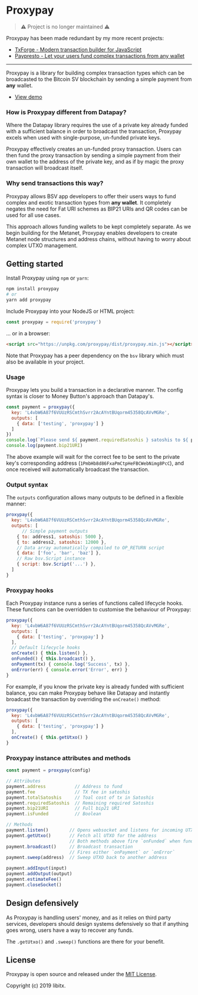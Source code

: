 # Proxypay

> ⚠️ Project is no longer maintained ⚠️

Proxypay has been made redundant by my more recent projects:

* [TxForge - Modern transaction builder for JavaScript](https://github.com/libitx/txforge)
* [Paypresto - Let your users fund complex transactions from any wallet](https://www.paypresto.co/)

---

Proxypay is a library for building complex transaction types which can be broadcasted to the Bitcoin SV blockchain by sending a simple payment from **any** wallet.

* [View demo](https://libitx.github.io/proxypay)

### How is Proxypay different from Datapay?

Where the Datapay library requires the use of a private key already funded with a sufficient balance in order to broadcast the transaction, Proxypay excels when used with single-purpose, un-funded private keys.

Proxypay effectively creates an un-funded proxy transaction. Users can then fund the proxy transaction by sending a simple payment from their own wallet to the address of the private key, and as if by magic the proxy transaction will broadcast itself.

### Why send transactions this way?

Proxypay allows BSV app developers to offer their users ways to fund complex and exotic transaction types from **any wallet**. It completely negates the need for Fat URI schemes as BIP21 URIs and QR codes can be used for all use cases.

This approach allows funding wallets to be kept completely separate. As we begin building for the Metanet, Proxypay enables developers to create Metanet node structures and address chains, without having to worry about complex UTXO management.

## Getting started

Install Proxypay using `npm` or `yarn`:

```bash
npm install proxypay
# or
yarn add proxypay
```

 Include Proxypay into your NodeJS or HTML project:
 
 ```javascript
const proxypay = require('proxypay')
```

... or in a browser:

```html
<script src="https://unpkg.com/proxypay/dist/proxypay.min.js"></script>
```

Note that Proxypay has a peer dependency on the `bsv` library which must also be available in your project.

### Usage

Proxypay lets you build a transaction in a declarative manner. The config syntax is closer to Money Button's approach than Datapay's.

```javascript
const payment = proxypay({
  key: 'L4vbW6A87f6VUUzRSCmthSvrr2AcAYntBUqorm45358QcAVvMGRe',
  outputs: [
    { data: ['testing', 'proxypay'] }
  ]
})
console.log(`Please send ${ payment.requiredSatoshis } satoshis to ${ payment.address }`)
console.log(payment.bip21URI)
```

The above example will wait for the correct fee to be sent to the private key's corresponding address (`1PmbHb8d86FxaPmCtpHeFBCWebNimg8PcC`), and once received will automatically broadcast the transaction.

### Output syntax

The `outputs` configuration allows many outputs to be defined in a flexible manner:

```javascript
proxypay({
  key: 'L4vbW6A87f6VUUzRSCmthSvrr2AcAYntBUqorm45358QcAVvMGRe',
  outputs: [
      // Simple payment outputs
    { to: address1, satoshis: 5000 },
    { to: address2, satoshis: 12000 },
    // Data array automatically compiled to OP_RETURN script
    { data: ['foo', 'bar', 'baz'] },
    // Raw bsv.Script instance
    { script: bsv.Script('...') },
  ]
}
```

### Proxypay hooks

Each Proxypay instance runs a series of functions called lifecycle hooks. These functions can be overridden to customise the behaviour of Proxypay:

```javascript
proxypay({
  key: 'L4vbW6A87f6VUUzRSCmthSvrr2AcAYntBUqorm45358QcAVvMGRe',
  outputs: [
    { data: ['testing', 'proxypay'] }
  ],
  // Default lifecycle hooks
  onCreate() { this.listen() },
  onFunded() { this.broadcast() },
  onPayment(tx) { console.log('Success', tx) },
  onError(err) { console.error('Error', err) }
}
```

For example, if you know the private key is already funded with sufficient balance, you can make Proxypay behave like Datapay and instantly broadcast the transaction by overriding the `onCreate()` method:

```javascript
proxypay({
  key: 'L4vbW6A87f6VUUzRSCmthSvrr2AcAYntBUqorm45358QcAVvMGRe',
  outputs: [
    { data: ['testing', 'proxypay'] }
  ],
  onCreate() { this.getUtxo() }
}
```

### Proxypay instance attributes and methods

```javascript
const payment = proxypay(config)

// Attributes
payment.address           // Address to fund
payment.fee               // TX fee in satoshis
payment.totalSatoshis     // Toal cost of tx in Satoshis
payment.requiredSatoshis  // Remaining required Satoshis
payment.bip21URI          // Full bip21 URI
payment.isFunded          // Boolean

// Methods
payment.listen()        // Opens websocket and listens for incoming UTXO
payment.getUtxo()       // Fetch all UTXO for the address
                        // Both methods above fire `onFunded` when funded
payment.broadcast()     // Broadcast transaction
                        // Fires either `onPayment` or `onError`
payment.sweep(address)  // Sweep UTXO back to another address

payment.addInput(input)
payment.addOutput(output)
payment.estimateFee()
payment.closeSocket()
```

## Design defensively

As Proxypay is handling users' money, and as it relies on third party services, developers should design systems defensively so that if anything goes wrong, users have a way to recover any funds.

The `.getUtxo()` and `.sweep()` functions are there for your benefit.

## License

Proxypay is open source and released under the [MIT License](LICENSE.md).

Copyright (c) 2019 libitx.
